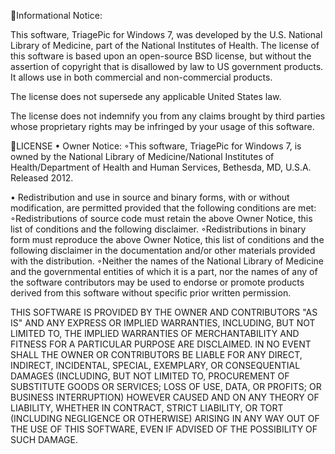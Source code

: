 Informational Notice:

This software, TriagePic for Windows 7, was developed by the U.S. National Library of Medicine, part of the National Institutes of Health. The license of this software is based upon an open-source BSD license, but without the assertion of copyright that is disallowed by law to US government products. It allows use in both commercial and non-commercial products.

The license does not supersede any applicable United States law.

The license does not indemnify you from any claims brought by third parties whose proprietary rights may be infringed by your usage of this software. 

LICENSE
•
Owner Notice: 
◦This software, TriagePic for Windows 7, is owned by the National Library of Medicine/National Institutes of Health/Department of Health and Human Services, Bethesda, MD, U.S.A. Released 2012.

•
Redistribution and use in source and binary forms, with or without modification, are permitted provided that the following conditions are met:
◦Redistributions of source code must retain the above Owner Notice, this list of conditions and the following disclaimer.
◦Redistributions in binary form must reproduce the above Owner Notice, this list of conditions and the following disclaimer in the documentation and/or other materials provided with the distribution.
◦Neither the names of the National Library of Medicine and the governmental entities of which it is a part, nor the names of any of the software contributors may be used to endorse or promote products derived from this software without specific prior written permission.


THIS SOFTWARE IS PROVIDED BY THE OWNER AND CONTRIBUTORS "AS IS" AND ANY EXPRESS OR IMPLIED WARRANTIES, INCLUDING, BUT NOT LIMITED TO, THE IMPLIED WARRANTIES OF MERCHANTABILITY AND FITNESS FOR A PARTICULAR PURPOSE ARE DISCLAIMED. IN NO EVENT SHALL THE OWNER OR CONTRIBUTORS BE LIABLE FOR ANY DIRECT, INDIRECT, INCIDENTAL, SPECIAL, EXEMPLARY, OR CONSEQUENTIAL DAMAGES (INCLUDING, BUT NOT LIMITED TO, PROCUREMENT OF SUBSTITUTE GOODS OR SERVICES; LOSS OF USE, DATA, OR PROFITS; OR BUSINESS INTERRUPTION) HOWEVER CAUSED AND ON ANY THEORY OF LIABILITY, WHETHER IN CONTRACT, STRICT LIABILITY, OR TORT (INCLUDING NEGLIGENCE OR OTHERWISE) ARISING IN ANY WAY OUT OF THE USE OF THIS SOFTWARE, EVEN IF ADVISED OF THE POSSIBILITY OF SUCH DAMAGE.

